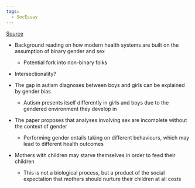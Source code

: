 ```yaml
---
tags:
  - SocEssay
---
```


[Source](https://www-sciencedirect-com.ezproxy.lib.gla.ac.uk/science/article/pii/S0277953612001712?via%3Dihub)

- Background reading on how modern health systems are built on the assumption of binary gender and sex
	- Potential fork into non-binary folks
- Intersectionality?

- The gap in autism diagnoses between boys and girls can be explained by gender bias
	- Autism presents itself differently in girls and boys due to the gendered environment they develop in
- The paper proposes that analyses involving sex are incomplete without the context of gender
	- Performing gender entails taking on different behaviours, which may lead to different health outcomes
- Mothers with children may starve themselves in order to feed their children
	- This is not a biological process, but a product of the social expectation that mothers should nurture their children at all costs
